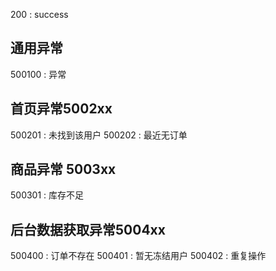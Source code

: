 200 : success

## 通用异常

500100 : 异常

## 首页异常5002xx

500201 : 未找到该用户
500202 : 最近无订单

## 商品异常 5003xx

500301 : 库存不足

## 后台数据获取异常5004xx

500400 : 订单不存在
500401 : 暂无冻结用户
500402 : 重复操作